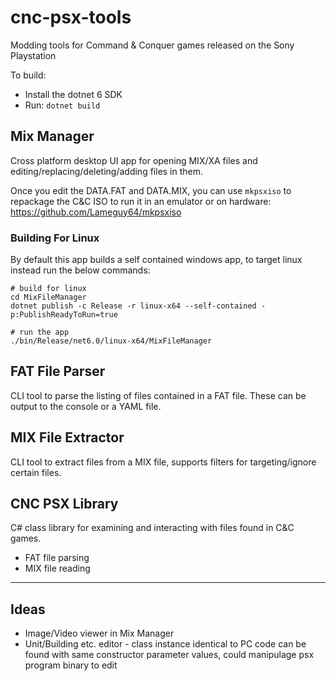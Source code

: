 # cnc-psx-tools

Modding tools for Command &amp; Conquer games released on the Sony Playstation

To build:

- Install the dotnet 6 SDK
- Run: `dotnet build`

## Mix Manager

Cross platform desktop UI app for opening MIX/XA files and editing/replacing/deleting/adding files in them. 

Once you edit the DATA.FAT and DATA.MIX, you can use `mkpsxiso` to repackage the C&C ISO to run it in an emulator or on hardware: https://github.com/Lameguy64/mkpsxiso

### Building For Linux

By default this app builds a self contained windows app, to target linux instead run the below commands:

```
# build for linux
cd MixFileManager
dotnet publish -c Release -r linux-x64 --self-contained -p:PublishReadyToRun=true

# run the app
./bin/Release/net6.0/linux-x64/MixFileManager
```

## FAT File Parser

CLI tool to parse the listing of files contained in a FAT file. These can be output to the console or a YAML file.

## MIX File Extractor

CLI tool to extract files from a MIX file, supports filters for targeting/ignore certain files.

## CNC PSX Library

C# class library for examining and interacting with files found in C&C games.

- FAT file parsing
- MIX file reading

---

## Ideas

- Image/Video viewer in Mix Manager
- Unit/Building etc. editor - class instance identical to PC code can be found with same constructor parameter values, could manipulage psx program binary to edit

